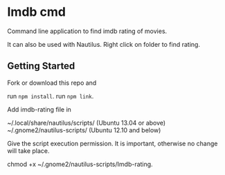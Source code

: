 # Imdb cmd

Command line application to find imdb rating of movies.

It can also be used with Nautilus.
Right click on folder to find rating.

## Getting Started

Fork or download this repo and 

run `npm install`.
run `npm link`.

Add imdb-rating file in 

~/.local/share/nautilus/scripts/ (Ubuntu 13.04 or above)
~/.gnome2/nautilus-scripts/ (Ubuntu 12.10 and below)

Give the script execution permission. It is important, otherwise no change will take place. 

chmod +x ~/.gnome2/nautilus-scripts/Imdb-rating.


